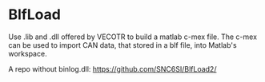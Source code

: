# BlfLoad
Use .lib and .dll offered by VECOTR to build a matlab c-mex file.
The c-mex can be used to import CAN data, that stored in a blf file, into Matlab's workspace.

A repo without binlog.dll: https://github.com/SNC6SI/BlfLoad2/
